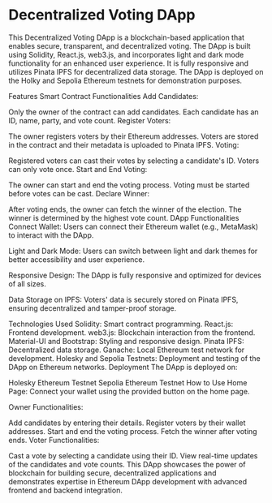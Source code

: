 ﻿# Decentralized Voting DApp
 This Decentralized Voting DApp is a blockchain-based application that enables secure, transparent, and decentralized voting. The DApp is built using Solidity, React.js, web3.js, and incorporates light and dark mode functionality for an enhanced user experience. It is fully responsive and utilizes Pinata IPFS for decentralized data storage. The DApp is deployed on the Holky and Sepolia Ethereum testnets for demonstration purposes.

Features
Smart Contract Functionalities
Add Candidates:

Only the owner of the contract can add candidates.
Each candidate has an ID, name, party, and vote count.
Register Voters:

The owner registers voters by their Ethereum addresses.
Voters are stored in the contract and their metadata is uploaded to Pinata IPFS.
Voting:

Registered voters can cast their votes by selecting a candidate's ID.
Voters can only vote once.
Start and End Voting:

The owner can start and end the voting process.
Voting must be started before votes can be cast.
Declare Winner:

After voting ends, the owner can fetch the winner of the election.
The winner is determined by the highest vote count.
DApp Functionalities
Connect Wallet:
Users can connect their Ethereum wallet (e.g., MetaMask) to interact with the DApp.

Light and Dark Mode:
Users can switch between light and dark themes for better accessibility and user experience.

Responsive Design:
The DApp is fully responsive and optimized for devices of all sizes.

Data Storage on IPFS:
Voters' data is securely stored on Pinata IPFS, ensuring decentralized and tamper-proof storage.

Technologies Used
Solidity: Smart contract programming.
React.js: Frontend development.
web3.js: Blockchain interaction from the frontend.
Material-UI and Bootstrap: Styling and responsive design.
Pinata IPFS: Decentralized data storage.
Ganache: Local Ethereum test network for development.
Holesky and Sepolia Testnets: Deployment and testing of the DApp on Ethereum networks.
Deployment
The DApp is deployed on:

Holesky Ethereum Testnet
Sepolia Ethereum Testnet
How to Use
Home Page:
Connect your wallet using the provided button on the home page.

Owner Functionalities:

Add candidates by entering their details.
Register voters by their wallet addresses.
Start and end the voting process.
Fetch the winner after voting ends.
Voter Functionalities:

Cast a vote by selecting a candidate using their ID.
View real-time updates of the candidates and vote counts.
This DApp showcases the power of blockchain for building secure, decentralized applications and demonstrates expertise in Ethereum DApp development with advanced frontend and backend integration.
